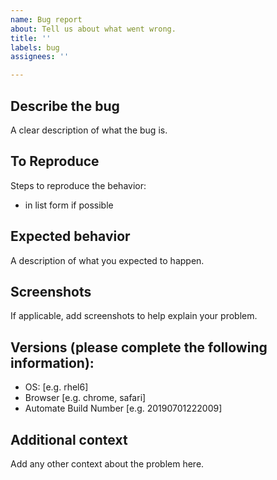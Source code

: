 ```yaml
---
name: Bug report
about: Tell us about what went wrong.
title: ''
labels: bug
assignees: ''

---
```


## Describe the bug
A clear description of what the bug is.

## To Reproduce
Steps to reproduce the behavior:
- in list form if possible

## Expected behavior
A description of what you expected to happen.

## Screenshots
If applicable, add screenshots to help explain your problem.

## Versions (please complete the following information):
- OS: [e.g. rhel6]
- Browser [e.g. chrome, safari]
- Automate Build Number [e.g. 20190701222009]

## Additional context
Add any other context about the problem here.
